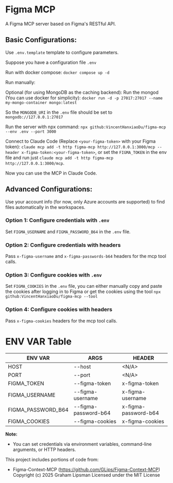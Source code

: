 # Figma MCP

A Figma MCP server based on Figma's RESTful API.

## Basic Configurations:
Use `.env.template` template to configure parameters.

Suppose you have a configuration file `.env`


Run with docker compose:
`docker compose up -d`

Run manually:

Optional (for using MongoDB as the caching backend): Run the mongod (You can use docker for simplicity):
`docker run -d -p 27017:27017 --name my-mongo-container mongo:latest`

So the `MONGODB_URI` in the `.env` file should be set to `mongodb://127.0.0.1:27017`

Run the server with npx command:
`npx github:VincentHanxiaoDu/figma-mcp --env .env --port 3000`

Connect to Claude Code (Replace `<your-figma-token>` with your Figma token):
`claude mcp add -t http figma-mcp http://127.0.0.1:3000/mcp --header x-figma-token:<your-figma-token>`, or set the `FIGMA_TOKEN` in the env file and run just `claude mcp add -t http figma-mcp http://127.0.0.1:3000/mcp`.

Now you can use the MCP in Claude Code.

## Advanced Configurations:
Use your account info (for now, only Azure accounts are supported) to find files automatically in the workspaces.

### Option 1: Configure credentials with `.env`
Set `FIGMA_USERNAME` and `FIGMA_PASSWORD_B64` in the `.env` file.

### Option 2: Configure credentials with headers
Pass `x-figma-username` and `x-figma-passwords-b64` headers for the mcp tool calls.

### Option 3: Configure cookies with `.env`
Set `FIGMA_COOKIES` in the `.env` file, you can either manually copy and paste the cookies after logging in to Figma or get the cookies using the tool `npx github:VincentHanxiaoDu/figma-mcp --tool `

### Option 4: Configure cookies with headers
Pass `x-figma-cookies` headers for the mcp tool calls.

# ENV VAR Table
| ENV VAR            | ARGS                    | HEADER                     |
|--------------------|-------------------------|----------------------------|
| HOST               | --host                  | <N/A>                      |
| PORT               | --port                  | <N/A>                      |
| FIGMA_TOKEN        | --figma-token           | x-figma-token              |
| FIGMA_USERNAME     | --figma-username        | x-figma-username           |
| FIGMA_PASSWORD_B64 | --figma-password-b64    | x-figma-password-b64       |
| FIGMA_COOKIES      | --figma-cookies         | x-figma-cookies            |

**Note:**  
- You can set credentials via environment variables, command-line arguments, or HTTP headers.


This project includes portions of code from:

- Figma-Context-MCP (https://github.com/GLips/Figma-Context-MCP)
  Copyright (c) 2025 Graham Lipsman
  Licensed under the MIT License
